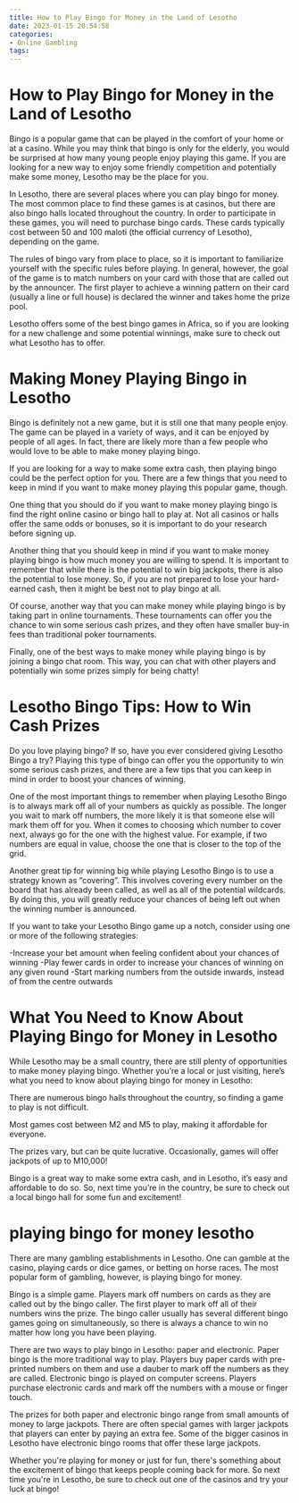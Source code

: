 ```yaml
---
title: How to Play Bingo for Money in the Land of Lesotho 
date: 2023-01-15 20:54:58
categories:
- Online Gambling
tags:
---
```



#  How to Play Bingo for Money in the Land of Lesotho 

Bingo is a popular game that can be played in the comfort of your home or at a casino. While you may think that bingo is only for the elderly, you would be surprised at how many young people enjoy playing this game. If you are looking for a new way to enjoy some friendly competition and potentially make some money, Lesotho may be the place for you.

In Lesotho, there are several places where you can play bingo for money. The most common place to find these games is at casinos, but there are also bingo halls located throughout the country. In order to participate in these games, you will need to purchase bingo cards. These cards typically cost between 50 and 100 maloti (the official currency of Lesotho), depending on the game.

The rules of bingo vary from place to place, so it is important to familiarize yourself with the specific rules before playing. In general, however, the goal of the game is to match numbers on your card with those that are called out by the announcer. The first player to achieve a winning pattern on their card (usually a line or full house) is declared the winner and takes home the prize pool.

Lesotho offers some of the best bingo games in Africa, so if you are looking for a new challenge and some potential winnings, make sure to check out what Lesotho has to offer.

#  Making Money Playing Bingo in Lesotho 

Bingo is definitely not a new game, but it is still one that many people enjoy. The game can be played in a variety of ways, and it can be enjoyed by people of all ages. In fact, there are likely more than a few people who would love to be able to make money playing bingo.

If you are looking for a way to make some extra cash, then playing bingo could be the perfect option for you. There are a few things that you need to keep in mind if you want to make money playing this popular game, though.

One thing that you should do if you want to make money playing bingo is find the right online casino or bingo hall to play at. Not all casinos or halls offer the same odds or bonuses, so it is important to do your research before signing up.

Another thing that you should keep in mind if you want to make money playing bingo is how much money you are willing to spend. It is important to remember that while there is the potential to win big jackpots, there is also the potential to lose money. So, if you are not prepared to lose your hard-earned cash, then it might be best not to play bingo at all.

Of course, another way that you can make money while playing bingo is by taking part in online tournaments. These tournaments can offer you the chance to win some serious cash prizes, and they often have smaller buy-in fees than traditional poker tournaments.

Finally, one of the best ways to make money while playing bingo is by joining a bingo chat room. This way, you can chat with other players and potentially win some prizes simply for being chatty!

#  Lesotho Bingo Tips: How to Win Cash Prizes 

Do you love playing bingo? If so, have you ever considered giving Lesotho Bingo a try? Playing this type of bingo can offer you the opportunity to win some serious cash prizes, and there are a few tips that you can keep in mind in order to boost your chances of winning.

One of the most important things to remember when playing Lesotho Bingo is to always mark off all of your numbers as quickly as possible. The longer you wait to mark off numbers, the more likely it is that someone else will mark them off for you. When it comes to choosing which number to cover next, always go for the one with the highest value. For example, if two numbers are equal in value, choose the one that is closer to the top of the grid.

Another great tip for winning big while playing Lesotho Bingo is to use a strategy known as “covering”. This involves covering every number on the board that has already been called, as well as all of the potential wildcards. By doing this, you will greatly reduce your chances of being left out when the winning number is announced.

If you want to take your Lesotho Bingo game up a notch, consider using one or more of the following strategies: 

-Increase your bet amount when feeling confident about your chances of winning
-Play fewer cards in order to increase your chances of winning on any given round
-Start marking numbers from the outside inwards, instead of from the centre outwards

#  What You Need to Know About Playing Bingo for Money in Lesotho 

While Lesotho may be a small country, there are still plenty of opportunities to make money playing bingo. Whether you’re a local or just visiting, here’s what you need to know about playing bingo for money in Lesotho:

There are numerous bingo halls throughout the country, so finding a game to play is not difficult.

Most games cost between M2 and M5 to play, making it affordable for everyone.

The prizes vary, but can be quite lucrative. Occasionally, games will offer jackpots of up to M10,000!

Bingo is a great way to make some extra cash, and in Lesotho, it’s easy and affordable to do so. So, next time you’re in the country, be sure to check out a local bingo hall for some fun and excitement!

#  playing bingo for money lesotho

There are many gambling establishments in Lesotho. One can gamble at the casino, playing cards or dice games, or betting on horse races. The most popular form of gambling, however, is playing bingo for money. 

Bingo is a simple game. Players mark off numbers on cards as they are called out by the bingo caller. The first player to mark off all of their numbers wins the prize. The bingo caller usually has several different bingo games going on simultaneously, so there is always a chance to win no matter how long you have been playing.

There are two ways to play bingo in Lesotho: paper and electronic. Paper bingo is the more traditional way to play. Players buy paper cards with pre-printed numbers on them and use a dauber to mark off the numbers as they are called. Electronic bingo is played on computer screens. Players purchase electronic cards and mark off the numbers with a mouse or finger touch.

The prizes for both paper and electronic bingo range from small amounts of money to large jackpots. There are often special games with larger jackpots that players can enter by paying an extra fee. Some of the bigger casinos in Lesotho have electronic bingo rooms that offer these large jackpots.

Whether you're playing for money or just for fun, there's something about the excitement of bingo that keeps people coming back for more. So next time you're in Lesotho, be sure to check out one of the casinos and try your luck at bingo!
